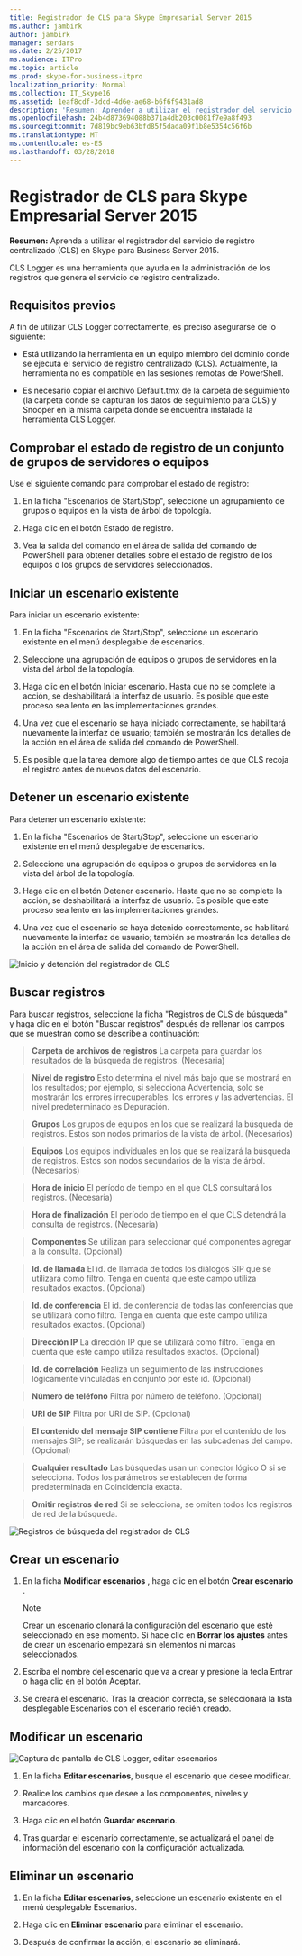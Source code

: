 ```yaml
---
title: Registrador de CLS para Skype Empresarial Server 2015
ms.author: jambirk
author: jambirk
manager: serdars
ms.date: 2/25/2017
ms.audience: ITPro
ms.topic: article
ms.prod: skype-for-business-itpro
localization_priority: Normal
ms.collection: IT_Skype16
ms.assetid: 1eaf8cdf-3dcd-4d6e-ae68-b6f6f9431ad8
description: 'Resumen: Aprender a utilizar el registrador del servicio de registro centralizado (CLS) en Skype para Business Server 2015.'
ms.openlocfilehash: 24b4d873694088b371a4db203c0081f7e9a8f493
ms.sourcegitcommit: 7d819bc9eb63bfd85f5dada09f1b8e5354c56f6b
ms.translationtype: MT
ms.contentlocale: es-ES
ms.lasthandoff: 03/28/2018
---
```

# <a name="cls-logger-for-skype-for-business-server-2015"></a>Registrador de CLS para Skype Empresarial Server 2015
 
**Resumen:** Aprenda a utilizar el registrador del servicio de registro centralizado (CLS) en Skype para Business Server 2015.
  
CLS Logger es una herramienta que ayuda en la administración de los registros que genera el servicio de registro centralizado.
  
## <a name="prerequisites"></a>Requisitos previos

A fin de utilizar CLS Logger correctamente, es preciso asegurarse de lo siguiente:
  
- Está utilizando la herramienta en un equipo miembro del dominio donde se ejecuta el servicio de registro centralizado (CLS). Actualmente, la herramienta no es compatible en las sesiones remotas de PowerShell.
    
- Es necesario copiar el archivo Default.tmx de la carpeta de seguimiento (la carpeta donde se capturan los datos de seguimiento para CLS) y Snooper en la misma carpeta donde se encuentra instalada la herramienta CLS Logger.
    
## <a name="check-the-logging-status-of-a-set-of-poolscomputers"></a>Comprobar el estado de registro de un conjunto de grupos de servidores o equipos

Use el siguiente comando para comprobar el estado de registro:
  
1. En la ficha "Escenarios de Start/Stop", seleccione un agrupamiento de grupos o equipos en la vista de árbol de topología.
    
2. Haga clic en el botón Estado de registro.
    
3. Vea la salida del comando en el área de salida del comando de PowerShell para obtener detalles sobre el estado de registro de los equipos o los grupos de servidores seleccionados.
    
## <a name="start-an-existing-scenario"></a>Iniciar un escenario existente

Para iniciar un escenario existente:
  
1. En la ficha "Escenarios de Start/Stop", seleccione un escenario existente en el menú desplegable de escenarios.
    
2. Seleccione una agrupación de equipos o grupos de servidores en la vista del árbol de la topología.
    
3. Haga clic en el botón Iniciar escenario. Hasta que no se complete la acción, se deshabilitará la interfaz de usuario. Es posible que este proceso sea lento en las implementaciones grandes.
    
4. Una vez que el escenario se haya iniciado correctamente, se habilitará nuevamente la interfaz de usuario; también se mostrarán los detalles de la acción en el área de salida del comando de PowerShell.
    
5. Es posible que la tarea demore algo de tiempo antes de que CLS recoja el registro antes de nuevos datos del escenario.
    
## <a name="stop-an-existing-scenario"></a>Detener un escenario existente

Para detener un escenario existente:
  
1. En la ficha "Escenarios de Start/Stop", seleccione un escenario existente en el menú desplegable de escenarios.
    
2. Seleccione una agrupación de equipos o grupos de servidores en la vista del árbol de la topología.
    
3. Haga clic en el botón Detener escenario. Hasta que no se complete la acción, se deshabilitará la interfaz de usuario. Es posible que este proceso sea lento en las implementaciones grandes.
    
4. Una vez que el escenario se haya detenido correctamente, se habilitará nuevamente la interfaz de usuario; también se mostrarán los detalles de la acción en el área de salida del comando de PowerShell.
    
![Inicio y detención del registrador de CLS](../../media/2c4a36c2-b5db-4550-a3b3-41f18e0e2f0c.png)
  
## <a name="search-for-logs"></a>Buscar registros

Para buscar registros, seleccione la ficha "Registros de CLS de búsqueda" y haga clic en el botón "Buscar registros" después de rellenar los campos que se muestran como se describe a continuación:
  
> **Carpeta de archivos de registros** La carpeta para guardar los resultados de la búsqueda de registros. (Necesaria)
    
> **Nivel de registro** Esto determina el nivel más bajo que se mostrará en los resultados; por ejemplo, si selecciona Advertencia, solo se mostrarán los errores irrecuperables, los errores y las advertencias. El nivel predeterminado es Depuración.
    
> **Grupos** Los grupos de equipos en los que se realizará la búsqueda de registros. Estos son nodos primarios de la vista de árbol. (Necesarios)
    
> **Equipos** Los equipos individuales en los que se realizará la búsqueda de registros. Estos son nodos secundarios de la vista de árbol. (Necesarios)
    
> **Hora de inicio** El período de tiempo en el que CLS consultará los registros. (Necesaria)
    
> **Hora de finalización** El período de tiempo en el que CLS detendrá la consulta de registros. (Necesaria)
    
> **Componentes** Se utilizan para seleccionar qué componentes agregar a la consulta. (Opcional)
    
> **Id. de llamada** El id. de llamada de todos los diálogos SIP que se utilizará como filtro. Tenga en cuenta que este campo utiliza resultados exactos. (Opcional)
    
> **Id. de conferencia** El id. de conferencia de todas las conferencias que se utilizará como filtro. Tenga en cuenta que este campo utiliza resultados exactos. (Opcional)
    
> **Dirección IP** La dirección IP que se utilizará como filtro. Tenga en cuenta que este campo utiliza resultados exactos. (Opcional)
    
> **Id. de correlación** Realiza un seguimiento de las instrucciones lógicamente vinculadas en conjunto por este id. (Opcional)
    
> **Número de teléfono** Filtra por número de teléfono. (Opcional)
    
> **URI de SIP** Filtra por URI de SIP. (Opcional)
    
> **El contenido del mensaje SIP contiene** Filtra por el contenido de los mensajes SIP; se realizarán búsquedas en las subcadenas del campo. (Opcional)
    
> **Cualquier resultado** Las búsquedas usan un conector lógico O si se selecciona. Todos los parámetros se establecen de forma predeterminada en Coincidencia exacta.
    
> **Omitir registros de red** Si se selecciona, se omiten todos los registros de red de la búsqueda.
    
![Registros de búsqueda del registrador de CLS](../../media/5793ea3c-6f5f-40ef-8b53-100da831eedf.png)
  
## <a name="create-a-scenario"></a>Crear un escenario

1. En la ficha **Modificar escenarios** , haga clic en el botón **Crear escenario** .
    
    > [!NOTE]
    > Crear un escenario clonará la configuración del escenario que esté seleccionado en ese momento. Si hace clic en **Borrar los ajustes** antes de crear un escenario empezará sin elementos ni marcas seleccionados.
  
2. Escriba el nombre del escenario que va a crear y presione la tecla Entrar o haga clic en el botón Aceptar.
    
3. Se creará el escenario. Tras la creación correcta, se seleccionará la lista desplegable Escenarios con el escenario recién creado.
    
## <a name="modify-a-scenario"></a>Modificar un escenario

![Captura de pantalla de CLS Logger, editar escenarios](../../media/abbbcac0-8a2e-48af-a22f-4fee0283a29f.png)
  
1. 	En la ficha **Editar escenarios**, busque el escenario que desee modificar.
    
2. Realice los cambios que desee a los componentes, niveles y marcadores.
    
3. Haga clic en el botón **Guardar escenario**.
    
4. Tras guardar el escenario correctamente, se actualizará el panel de información del escenario con la configuración actualizada.
    
## <a name="delete-a-scenario"></a>Eliminar un escenario

1. 	En la ficha **Editar escenarios**, seleccione un escenario existente en el menú desplegable Escenarios.
    
2. Haga clic en **Eliminar escenario** para eliminar el escenario.
    
3. Después de confirmar la acción, el escenario se eliminará.
    

